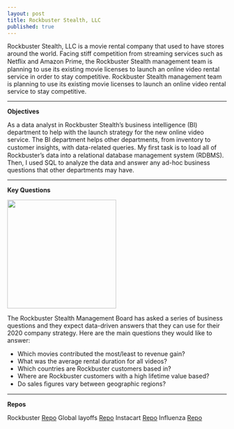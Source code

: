 ```yaml
---
layout: post
title: Rockbuster Stealth, LLC
published: true
---
```


Rockbuster Stealth, LLC is a movie rental company that used to have stores around the world.  Facing stiff competition from streaming services such as Netﬂix and Amazon Prime, the Rockbuster Stealth management team is planning to use its existing movie licenses to launch an online video rental service in order to stay competitive. Rockbuster Stealth management team is planning to use its existing movie licenses to launch an online video rental service to stay competitive. 

---

**Objectives**

As a data analyst in Rockbuster Stealth’s business intelligence  (BI)  department to help with the launch strategy for the new online video service.  The BI department helps other departments, from inventory to customer insights, with data-related queries.   My ﬁrst task is to load all of Rockbuster’s data into a relational database management system  (RDBMS).   Then, I used SQL to analyze the data and answer any ad-hoc business questions that other departments may have.

---
**Key Questions** 

[<img src="https://user-images.githubusercontent.com/83288846/214003261-0e1ac2b8-aee7-40ae-8163-d0053854c32d.jpg" width="250"/>](https://user-images.githubusercontent.com/83288846/214003261-0e1ac2b8-aee7-40ae-8163-d0053854c32d.jpg)

The Rockbuster Stealth Management Board has asked a series of business questions and they expect data-driven answers that they can use for their 2020 company strategy.  Here are the main questions they would like to answer: 

- Which movies contributed the most/least to revenue gain?
- What was the average rental duration for all videos?
- Which countries are Rockbuster customers based in?
- Where are Rockbuster customers with a high lifetime value based?
- Do sales ﬁgures vary between geographic regions?
---
**Repos**

Rockbuster [Repo](https://github.com/senoel123/SQL_Rockbuster_SEN) 
Global layoffs [Repo](https://github.com/senoel123/Python_layoffs_trends)
Instacart [Repo](https://github.com/senoel123/Instacart_project_SEN) 
Influenza [Repo](https://github.com/senoel123/Influenza)

